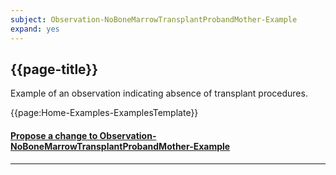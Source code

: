 ```yaml
---
subject: Observation-NoBoneMarrowTransplantProbandMother-Example
expand: yes
---
```



## {{page-title}}


Example of an observation indicating absence of transplant procedures.


{{page:Home-Examples-ExamplesTemplate}}



<div id="Feedback" class="tabcontent">
<h4><a href='https://simplifier.net/NHS-Digital-FHIR-Genomics-Implementation-Guide/Observation-NoBoneMarrowTransplantProbandMother-Example/~issues?level=File' target="_blank">Propose a change to Observation-NoBoneMarrowTransplantProbandMother-Example</a></h4>
</div>

---